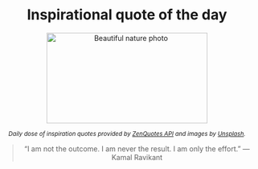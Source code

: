 
<div align="center">

# Inspirational quote of the day

<img src="./data/photo.jpeg" alt="Beautiful nature photo" width="320" height="180">

<sub><i>Daily dose of inspiration quotes provided by [ZenQuotes API](https://zenquotes.io/) and images by [Unsplash](https://unsplash.com/).</i></sub>


<blockquote>&ldquo;I am not the outcome. I am never the result. I am only the effort.&rdquo; &mdash; <footer>Kamal Ravikant</footer></blockquote>

</div>
